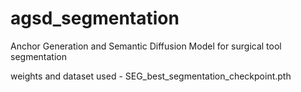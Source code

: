 # agsd_segmentation
Anchor Generation and Semantic Diffusion Model for surgical tool segmentation

weights and dataset used - SEG_best_segmentation_checkpoint.pth
